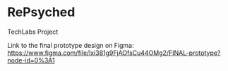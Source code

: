 # RePsyched
TechLabs Project

Link to the final prototype design on Figma: https://www.figma.com/file/lxi381g9FjAOfsCu44OMg2/FINAL-prototype?node-id=0%3A1

